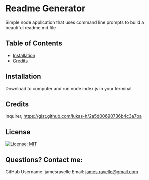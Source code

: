 # Readme Generator 
Simple node application that uses command line prompts to build a beautiful readme.md file 

## Table of Contents
* [Installation](#installation) 
* [Credits](#credits) 

## Installation
Download to computer and run node index.js in your terminal

## Credits
Inquirer, https://gist.github.com/lukas-h/2a5d00690736b4c3a7ba

## License
[![License: MIT](https://img.shields.io/badge/License-MIT-yellow.svg)](https://opensource.org/licenses/MIT)

## Questions? Contact me:
GitHub Username: jamesravelle
Email: james.ravelle@gmail.com
